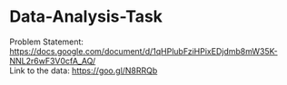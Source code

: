 # Data-Analysis-Task

Problem Statement: https://docs.google.com/document/d/1qHPlubFziHPixEDjdmb8mW35K-NNL2r6wF3V0cfA_AQ/   <br>
Link to the data: https://goo.gl/N8RRQb 
